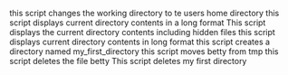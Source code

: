 this script changes the working directory to te users home directory
this script displays current directory contents in a long format
This script displays the current directory contents including hidden files
this script displays current directory contents in long format
this script creates a directory named my_first_directory
this script moves betty from tmp
this script deletes the file betty
This script deletes my first directory
